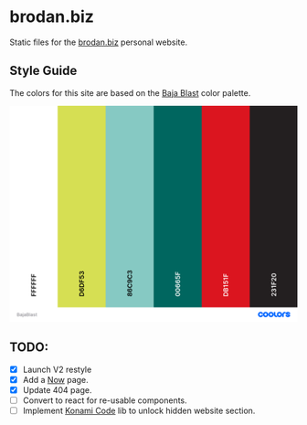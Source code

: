 # brodan.biz
Static files for the [brodan.biz](https://brodan.biz) personal website.

## Style Guide
The colors for this site are based on the [Baja Blast](https://coolors.co/ffffff-d6df53-86c9c3-00665f-db151f-231f20) color palette.

![Baja Blast color palette](./brodan.biz/static/images/baja-blast-colors.png)

## TODO:
- [x] Launch V2 restyle
- [x] Add a [Now](https://nownownow.com/about) page.
- [x] Update 404 page.
- [ ] Convert to react for re-usable components.
- [ ] Implement [Konami Code](https://github.com/MachinisteWeb/konami-code-js) lib to unlock hidden website section.
